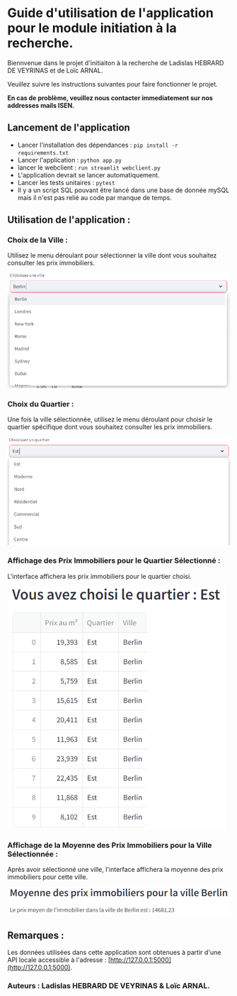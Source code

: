 # Guide d'utilisation de l'application pour le module initiation à la recherche.

Biennvenue dans le projet d'initiaiton à la recherche de Ladislas HEBRARD DE VEYRINAS et de Loïc ARNAL.

Veuillez suivre les instructions suivantes pour faire fonctionner le projet.

**En cas de problème, veuillez nous contacter immediatement sur nos addresses mails ISEN.**

## Lancement de l'application

- Lancer l'installation des dépendances : ``pip install -r requirements.txt``
- Lancer l'application : ``python app.py``
- lancer le webclient : ``run streamlit webclient.py``
- L'application devrait se lancer automatiquement.
- Lancer les tests unitaires : ``pytest``
- Il y a un script SQL pouvant être lancé dans une base de donnée mySQL mais il n'est pas relié au code par manque de temps.

## Utilisation de l'application :

### Choix de la Ville :
Utilisez le menu déroulant pour sélectionner la ville dont vous souhaitez consulter les prix immobiliers.

![](Images/ChoixVille.PNG)


### Choix du Quartier :
Une fois la ville sélectionnée, utilisez le menu déroulant pour choisir le quartier spécifique dont vous souhaitez consulter les prix immobiliers.

![](Images/ChoixQuartier.PNG)

### Affichage des Prix Immobiliers pour le Quartier Sélectionné :
L'interface affichera les prix immobiliers pour le quartier choisi.

![](Images/AfficheVilleQuartier.PNG)

### Affichage de la Moyenne des Prix Immobiliers pour la Ville Sélectionnée :
Après avoir sélectionné une ville, l'interface affichera la moyenne des prix immobiliers pour cette ville.

![](Images/AffichePrixMoyen.PNG)

## Remarques :
Les données utilisées dans cette application sont obtenues à partir d'une API locale accessible à l'adresse : [http://127.0.0.1:5000](http://127.0.0.1:5000).

### Auteurs : Ladislas HEBRARD DE VEYRINAS & Loïc ARNAL.